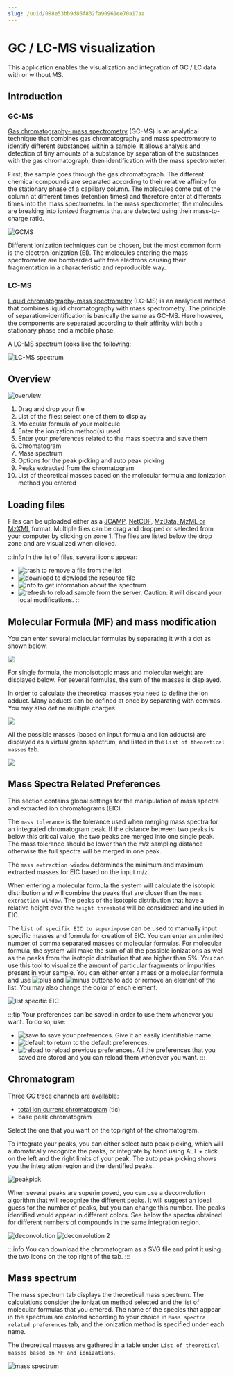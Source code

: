 ```yaml
---
slug: /uuid/088e53bb9d86f832fa90961ee70a17aa
---
```


# GC / LC-MS visualization

This application enables the visualization and integration of GC / LC data with or without MS.

## Introduction 

### GC-MS
[Gas chromatography- mass spectrometry](https://en.wikipedia.org/wiki/Gas_chromatography–mass_spectrometry) (GC-MS) is an analytical technique that combines gas chromatography and mass spectrometry to identify different substances within a sample. It allows analysis and detection of tiny amounts of a substance by separation of the substances with the gas chromatograph, then identification with the mass spectrometer. 

First, the sample  goes through the gas chromatograph. The different chemical compounds are separated according to their relative affinity for the stationary phase of a capillary column. The molecules come out of the column at different times (retention times) and therefore enter at differents times into the mass spectrometer. In the mass spectrometer, the molecules are breaking into ionized fragments that are detected using their mass-to-charge ratio. 

![GCMS](images/GCMS.gif)

Different ionization techniques can be chosen, but the most common form is the electron ionization (EI). The molecules entering the mass spectrometer are bombarded with free electrons causing their fragmentation in a characteristic and reproducible way. 

### LC-MS

[Liquid chromatography-mass spectrometry](https://en.wikipedia.org/wiki/Liquid_chromatography–mass_spectrometry) (LC-MS) is an analytical method that combines liquid chromatography with mass spectrometry. The principle of separation-identification is basically the same as GC-MS. Here however, the components are separated according to their affinity with both a stationary phase and a mobile phase. 

A LC-MS spectrum looks like the following: 

![LC-MS spectrum](images/LCMS.png)

## Overview 

![overview](images/overview.png)

1. Drag and drop your file 
2. List of the files: select one of them to display
3. Molecular formula of your molecule 
4. Enter the ionization method(s) used
5. Enter your preferences related to the mass spectra and save them 
6. Chromatogram
7. Mass spectrum 
8. Options for the peak picking and auto peak picking 
9. Peaks extracted from the chromatogram 
10. List of theoretical masses based on the molecular formula and ionization method you entered

## Loading files

Files can be uploaded either as a [JCAMP](../../includes/jcamp/README.md), [NetCDF](https://en.wikipedia.org/wiki/NetCDF), [MzData, MzML or MzXML](https://en.wikipedia.org/wiki/Mass_spectrometry_data_format#mzData) format. Multiple files can be drag and dropped or selected from your computer by clicking on zone 1. The files are listed below the drop zone and are visualized when clicked.

:::info
In the list of files, several icons appear: 
- ![trash](images/trash.png) to remove a file from the list 
- ![download](images/download.png) to dowload the resource file 
- ![info](images/info.png) to get information about the spectrum 
- ![refresh](images/refresh.png) to reload sample from the server. Caution: it will discard your local modifications. 
:::

## Molecular Formula (MF) and mass modification

You can enter several molecular formulas by separating it with a dot as shown below. 

![](images/mf.png)

For single formula, the monoisotopic mass and molecular weight are displayed below. For several formulas, the sum of the masses is displayed. 

In order to calculate the theoretical masses you need to define the ion adduct. Many adducts can be defined at once by separating with commas. You may also define multiple charges.

![](images/mass_modifications.png)

All the possible masses (based on input formula and ion adducts) are displayed as a virtual green spectrum, and listed in the `List of theoretical masses` tab.

![](images/theoretical_masses.png)

## Mass Spectra Related Preferences

This section contains global settings for the manipulation of mass spectra and extracted ion chromatograms \(EIC\). 

The `mass tolerance` is the tolerance used when merging mass spectra for an integrated chromatogram peak. If the distance between two peaks is below this critical value, the two peaks are merged into one single peak. The mass tolerance should be lower than the m/z sampling distance otherwise the full spectra will be merged in one peak. 

The `mass extraction window` determines the minimum and maximum extracted masses for EIC based on the input m/z.

When entering a molecular formula the system will calculate the isotopic distribution and will combine the peaks that are closer than the `mass extraction window`. The peaks of the isotopic distribution that have a relative height over the `height threshold` will be considered and included in EIC.

The `list of specific EIC to superimpose` can be used to manually input specific masses and formula for creation of EIC. You can enter an unlimited number of comma separated masses or molecular formulas. For molecular formula, the system will make the sum of all the possible ionizations as well as the peaks from the isotopic distribution that are higher than 5%. You can use this tool to visualize the amount of particular fragments or impurities present in your sample. 
You can either enter a mass or a molecular formula and use ![plus](images/plus.png) and ![minus](images/minus.png) buttons to add or remove an element of the list. You may also change the color of each element. 

![list specific EIC](images/list_EIC.gif)

:::tip 
Your preferences can be saved in order to use them whenever you want. To do so, use:
- ![save](images/save.png) to save your preferences. Give it an easily identifiable name. 
- ![default](images/default.png) to return to the default preferences. 
- ![reload](images/reload.png) to reload previous preferences. All the preferences that you saved are stored and you can reload them whenever you want.
:::

## Chromatogram 

Three GC trace channels are available: 
- [total ion current chromatogram](https://en.wikipedia.org/wiki/Mass_chromatogram#Total_ion_current_(TIC)_chromatogram) (tic) 
- base peak chromatogram 

Select the one that you want on the top right of the chromatogram.

To integrate your peaks, you can either select auto peak picking, which will automatically recognize the peaks, or integrate by hand using ALT + click on the left and the right limits of your peak. The auto peak picking shows you the integration region and the identified peaks. 

![peakpick](images/peakpick.gif)

When several peaks are superimposed, you can use a deconvolution algorithm that will recognize the different peaks. It will suggest an ideal guess for the number of peaks, but you can change this number. The peaks identified would appear in different colors.
See below the spectra obtained for different numbers of compounds in the same integration region. 

![deconvolution](images/deconvolution.png)          ![deconvolution 2](images/deconvolution2.png)

:::info
You can download the chromatogram as a SVG file and print it using the two icons on the top right of the tab. 
:::

## Mass spectrum

The mass spectrum tab displays the theoretical mass spectrum.  The calculations consider the ionization method selected and the list of molecular formulas that you entered. The name of the species that appear in the spectrum are colored according to your choice in `Mass spectra related preferences` tab, and the ionization method is specified under each name. 

The theoretical masses are gathered in a table under `List of theoretical masses based on MF and ionizations`. 

![mass spectrum](images/mass_spectrum.png)
